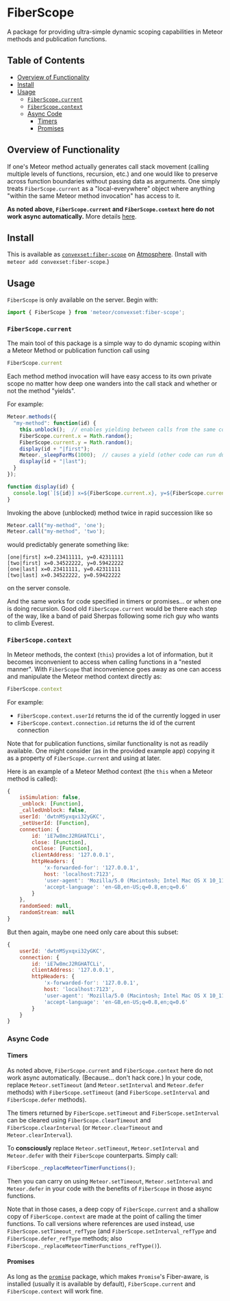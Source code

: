 # FiberScope

A package for providing ultra-simple dynamic scoping capabilities in Meteor methods and publication functions.

## Table of Contents

<!-- MarkdownTOC -->

- [Overview of Functionality](#overview-of-functionality)
- [Install](#install)
- [Usage](#usage)
    - [`FiberScope.current`](#fiberscopecurrent)
    - [`FiberScope.context`](#fiberscopecontext)
    - [Async Code](#async-code)
        - [Timers](#timers)
        - [Promises](#promises)

<!-- /MarkdownTOC -->


## Overview of Functionality

If one's Meteor method actually generates call stack movement (calling multiple levels of functions, recursion, etc.) and one would like to preserve across function boundaries without passing data as arguments. One simply treats `FiberScope.current` as a "local-everywhere" object where anything "within the same Meteor method invocation" has access to it.

**As noted above, `FiberScope.current` and `FiberScope.context` here do not work async automatically.** More details [here](#async-code).

## Install

This is available as [`convexset:fiber-scope`](https://atmospherejs.com/convexset/fiber-scope) on [Atmosphere](https://atmospherejs.com/). (Install with `meteor add convexset:fiber-scope`.)


## Usage

`FiberScope` is only available on the server. Begin with:
```javascript
import { FiberScope } from 'meteor/convexset:fiber-scope';
```

### `FiberScope.current`

The main tool of this package is a simple way to do dynamic scoping within a Meteor Method or publication function call using
```javascript
FiberScope.current
```
Each method method invocation will have easy access to its own private scope no matter how deep one wanders into the call stack and whether or not the method "yields".

For example:
```javascript
Meteor.methods({
  "my-method": function(id) {
    this.unblock();  // enables yielding between calls from the same connection
    FiberScope.current.x = Math.random();
    FiberScope.current.y = Math.random();
    display(id + "|first");
    Meteor._sleepForMs(1000);  // causes a yield (other code can run during this pause)
    display(id + "|last");
  }
});

function display(id) {
  console.log(`[${id}] x=${FiberScope.current.x}, y=${FiberScope.current.y}`)
}
```
Invoking the above (unblocked) method twice in rapid succession like so
```javascript
Meteor.call("my-method", 'one');
Meteor.call("my-method", 'two');
```
would predictably generate something like:
```
[one|first] x=0.23411111, y=0.42311111
[two|first] x=0.34522222, y=0.59422222
[one|last] x=0.23411111, y=0.42311111
[two|last] x=0.34522222, y=0.59422222
```
on the server console.

And the same works for code specified in timers or promises... or when one is doing recursion. Good old `FiberScope.current` would be there each step of the way, like a band of paid Sherpas following some rich guy who wants to climb Everest.

### `FiberScope.context`

In Meteor methods, the context (`this`) provides a lot of information, but it becomes inconvenient to access when calling functions in a "nested manner". With `FiberScope` that inconvenience goes away as one can access and manipulate the Meteor method context directly as:

```javascript
FiberScope.context
```

For example:
 - `FiberScope.context.userId` returns the id of the currently logged in user
 - `FiberScope.context.connection.id` returns the id of the current connection

Note that for publication functions, similar functionality is not as readily available. One might consider (as in the provided example app) copying it as a property of `FiberScope.current` and using at later.

Here is an example of a Meteor Method context (the `this` when a Meteor method is called):

```javascript
{
    isSimulation: false,
    _unblock: [Function],
    _calledUnblock: false,
    userId: 'dwtnMSyxqxi32yGKC',
    _setUserId: [Function],
    connection: {
        id: 'iE7w8mcJ2RGHATCLi',
        close: [Function],
        onClose: [Function],
        clientAddress: '127.0.0.1',
        httpHeaders: {
            'x-forwarded-for': '127.0.0.1',
            host: 'localhost:7123',
            'user-agent': 'Mozilla/5.0 (Macintosh; Intel Mac OS X 10_11_3) AppleWebKit/537.36 (KHTML, like Gecko) Chrome/49.0.2623.110 Safari/537.36',
            'accept-language': 'en-GB,en-US;q=0.8,en;q=0.6'
        }
    },
    randomSeed: null,
    randomStream: null
}
```

But then again, maybe one need only care about this subset:

```javascript
{
    userId: 'dwtnMSyxqxi32yGKC',
    connection: {
        id: 'iE7w8mcJ2RGHATCLi',
        clientAddress: '127.0.0.1',
        httpHeaders: {
            'x-forwarded-for': '127.0.0.1',
            host: 'localhost:7123',
            'user-agent': 'Mozilla/5.0 (Macintosh; Intel Mac OS X 10_11_3) AppleWebKit/537.36 (KHTML, like Gecko) Chrome/49.0.2623.110 Safari/537.36',
            'accept-language': 'en-GB,en-US;q=0.8,en;q=0.6'
        }
    }
}
```

### Async Code

#### Timers

As noted above, `FiberScope.current` and `FiberScope.context` here do not work async automatically. (Because... don't hack core.) In your code, replace `Meteor.setTimeout` (and `Meteor.setInterval` and `Meteor.defer` methods) with `FiberScope.setTimeout` (and `FiberScope.setInterval` and `FiberScope.defer` methods).

The timers returned by `FiberScope.setTimeout` and `FiberScope.setInterval` can be cleared using `FiberScope.clearTimeout` and `FiberScope.clearInterval` (or `Meteor.clearTimeout` and `Meteor.clearInterval`).

To **consciously** replace `Meteor.setTimeout`, `Meteor.setInterval` and `Meteor.defer` with their `FiberScope` counterparts. Simply call:

```javascript
FiberScope._replaceMeteorTimerFunctions();
```
Then you can carry on using `Meteor.setTimeout`, `Meteor.setInterval` and `Meteor.defer` in your code with the benefits of `FiberScope` in those async functions.

Note that in those cases, a deep copy of `FiberScope.current` and a shallow copy of `FiberScope.context` are made at the point of calling the timer functions. To call versions where references are used instead, use `FiberScope.setTimeout_refType` (and `FiberScope.setInterval_refType` and `FiberScope.defer_refType` methods; also `FiberScope._replaceMeteorTimerFunctions_refType()`).

#### Promises

As long as the [`promise`](https://atmospherejs.com/meteor/promise) package, which makes `Promise`'s Fiber-aware, is installed (usually it is available by default), `FiberScope.current` and `FiberScope.context` will work fine.

